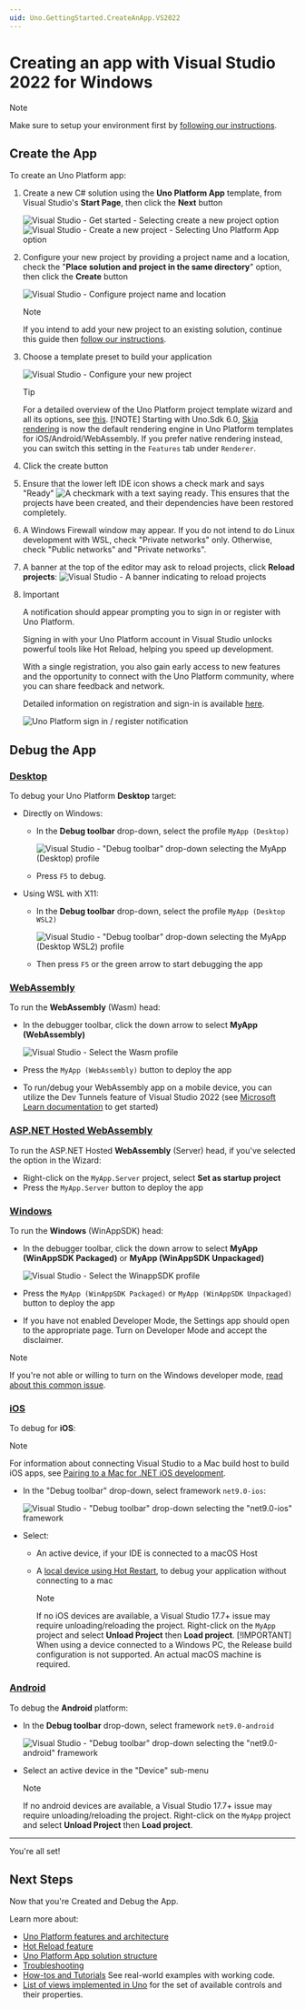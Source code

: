 ```yaml
---
uid: Uno.GettingStarted.CreateAnApp.VS2022
---
```

# Creating an app with Visual Studio 2022 for Windows

> [!NOTE]
> Make sure to setup your environment first by [following our instructions](xref:Uno.GetStarted.vs2022).

## Create the App

To create an Uno Platform app:

1. Create a new C# solution using the **Uno Platform App** template, from Visual Studio's **Start Page**, then click the **Next** button

    ![Visual Studio - Get started - Selecting `create a new project` option](Assets/tutorial01/newproject1.PNG)
    ![Visual Studio - Create a new project - Selecting `Uno Platform App` option](Assets/tutorial01/newproject2.PNG)

1. Configure your new project by providing a project name and a location, check the "**Place solution and project in the same directory**" option, then click the **Create** button

    ![Visual Studio - Configure project name and location](Assets/tutorial01/configure-new-unoplatform-app.PNG)

    > [!NOTE]
    > If you intend to add your new project to an existing solution, continue this guide then [follow our instructions](xref:Uno.Guides.AddUnoToExistingSolution).

1. Choose a template preset to build your application

    ![Visual Studio - Configure your new project](wizard/assets/intro.png)

    > [!TIP]
    > For a detailed overview of the Uno Platform project template wizard and all its options, see [this](xref:Uno.GettingStarted.UsingWizard).
    > [!NOTE]
    > Starting with Uno.Sdk 6.0, [Skia rendering](xref:Uno.Development.HowItWorks) is now the default rendering engine in Uno Platform templates for iOS/Android/WebAssembly. If you prefer native rendering instead, you can switch this setting in the `Features` tab under `Renderer`.

1. Click the create button

1. Ensure that the lower left IDE icon shows a check mark and says "Ready" ![A checkmark with a text saying ready](wizard/assets/vs2022-ready-statusbar.png). This ensures that the projects have been created, and their dependencies have been restored completely.

1. A Windows Firewall window may appear. If you do not intend to do Linux development with WSL, check "Private networks" only. Otherwise, check "Public networks" and "Private networks".

1. A banner at the top of the editor may ask to reload projects, click **Reload projects**:
    ![Visual Studio - A banner indicating to reload projects](Assets/quick-start/vs2022-project-reload.png)

1. > [!IMPORTANT]
    > A notification should appear prompting you to sign in or register with Uno Platform.
    >
    > Signing in with your Uno Platform account in Visual Studio unlocks powerful tools like Hot Reload, helping you speed up development.
    >
    > With a single registration, you also gain early access to new features and the opportunity to connect with the Uno Platform community, where you can share feedback and network.
    >
    > Detailed information on registration and sign-in is available <a href="https://aka.platform.uno/account-access" target="_blank">here</a>.
    >
    > ![Uno Platform sign in / register notification](Assets/uno-settings-notification.png)

## Debug the App

### [**Desktop**](#tab/desktop)

To debug your Uno Platform **Desktop** target:

- Directly on Windows:
  - In the **Debug toolbar** drop-down, select the profile `MyApp (Desktop)`

    ![Visual Studio - "Debug toolbar" drop-down selecting the `MyApp (Desktop)` profile](Assets/quick-start/desktop-debug-windows.png)

  - Press `F5` to debug.

- Using WSL with X11:
  - In the **Debug toolbar** drop-down, select the profile `MyApp (Desktop WSL2)`

    ![Visual Studio - "Debug toolbar" drop-down selecting the `MyApp (Desktop WSL2)` profile](Assets/quick-start/desktop-wsl2-debug-windows.png)

  - Then press `F5` or the green arrow to start debugging the app

### [**WebAssembly**](#tab/wasm)

To run the **WebAssembly** (Wasm) head:

- In the debugger toolbar, click the down arrow to select **MyApp (WebAssembly)**

    ![Visual Studio - Select the Wasm profile](wizard/assets/wasm-debugger-dropdown.png)

- Press the `MyApp (WebAssembly)` button to deploy the app
- To run/debug your WebAssembly app on a mobile device, you can utilize the Dev Tunnels feature of Visual Studio 2022 (see [Microsoft Learn documentation](https://learn.microsoft.com/aspnet/core/test/dev-tunnels) to get started)

### [**ASP.NET Hosted WebAssembly**](#tab/wasm-hosted)

To run the ASP.NET Hosted **WebAssembly** (Server) head, if you've selected the option in the Wizard:

- Right-click on the `MyApp.Server` project, select **Set as startup project**
- Press the `MyApp.Server` button to deploy the app

### [**Windows**](#tab/windows)

To run the **Windows** (WinAppSDK) head:

- In the debugger toolbar, click the down arrow to select **MyApp (WinAppSDK Packaged)** or **MyApp (WinAppSDK Unpackaged)**

    ![Visual Studio - Select the WinappSDK profile](wizard/assets/winappsdk-debugger-dropdown.png)

- Press the `MyApp (WinAppSDK Packaged)` or `MyApp (WinAppSDK Unpackaged)` button to deploy the app
- If you have not enabled Developer Mode, the Settings app should open to the appropriate page. Turn on Developer Mode and accept the disclaimer.

> [!NOTE]
> If you're not able or willing to turn on the Windows developer mode, [read about this common issue](xref:Uno.UI.CommonIssues.vs2022#unable-to-select-the-myapp-unpackaged-winappsdk-profile).

### [**iOS**](#tab/iOS)

To debug for **iOS**:

> [!NOTE]
> For information about connecting Visual Studio to a Mac build host to build iOS apps, see [Pairing to a Mac for .NET iOS development](https://learn.microsoft.com/xamarin/ios/get-started/installation/windows/connecting-to-mac/).

- In the "Debug toolbar" drop-down, select framework `net9.0-ios`:

    ![Visual Studio - "Debug toolbar" drop-down selecting the "net9.0-ios" framework](Assets/quick-start/ios-debug.png)

- Select:
  - An active device, if your IDE is connected to a macOS Host
  - A [local device using Hot Restart](https://learn.microsoft.com/xamarin/xamarin-forms/deploy-test/hot-restart), to debug your application without connecting to a mac

    > [!NOTE]
    > If no iOS devices are available, a Visual Studio 17.7+ issue may require unloading/reloading the project. Right-click on the `MyApp` project and select **Unload Project** then **Load project**.
    > [!IMPORTANT]
    > When using a device connected to a Windows PC, the Release build configuration is not supported. An actual macOS machine is required.

### [**Android**](#tab/Android)

To debug the **Android** platform:

- In the **Debug toolbar** drop-down, select framework `net9.0-android`

    ![Visual Studio - "Debug toolbar" drop-down selecting the "net9.0-android" framework](Assets/quick-start/android-debug.png)

- Select an active device in the "Device" sub-menu
    > [!NOTE]
    > If no android devices are available, a Visual Studio 17.7+ issue may require unloading/reloading the project. Right-click on the `MyApp` project and select **Unload Project** then **Load project**.

---

You're all set!

## Next Steps

Now that you're Created and Debug the App.

Learn more about:

- [Uno Platform features and architecture](xref:Uno.GetStarted.Explore)
- [Hot Reload feature](xref:Uno.Features.HotReload)
- [Uno Platform App solution structure](xref:Uno.Development.AppStructure)
- [Troubleshooting](xref:Uno.UI.CommonIssues)
- [How-tos and Tutorials](xref:Uno.Tutorials.Intro) See real-world examples with working code.
- [List of views implemented in Uno](..\implemented-views.md) for the set of available controls and their properties.
